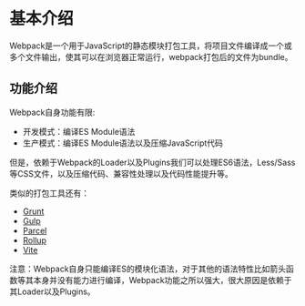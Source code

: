 # 基本介绍

Webpack是一个用于JavaScript的静态模块打包工具，将项目文件编译成一个或多个文件输出，使其可以在浏览器正常运行，webpack打包后的文件为bundle。

## 功能介绍

Webpack自身功能有限:

* 开发模式：编译ES Module语法
* 生产模式：编译ES Module语法以及压缩JavaScript代码

但是，依赖于Webpack的Loader以及Plugins我们可以处理ES6语法，Less/Sass等CSS文件，以及压缩代码、兼容性处理以及代码性能提升等。

类似的打包工具还有：

* [Grunt](https://gruntjs.com/)
* [Gulp](https://gulpjs.com/)
* [Parcel](https://parceljs.org/)
* [Rollup](https://rollupjs.org/guide/en/)
* [Vite](https://vitejs.dev/)

注意：Webpack自身只能编译ES的模块化语法，对于其他的语法特性比如箭头函数等其本身并没有能力进行编译，Webpack功能之所以强大，很大原因是依赖于其Loader以及Plugins。

